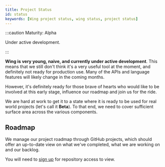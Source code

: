 ```yaml
---
title: Project Status
id: status
keywords: [Wing project status, wing status, project status]
---
```


:::caution Maturity: Alpha

Under active development.

:::

**Wing is very young, naive, and currently under active development**. This
means that we still don't think it's a very useful tool at the moment, and
definitely not ready for production use. Many of the APIs and language features
will likely change in the coming months.

However, it's definitely ready for those brave of hearts who would like to be
involved at this early stage, influence our roadmap and join us for the ride.

We are hard at work to get it to a state where it is ready to be used for real
world projects (let's call it **Beta**). To that end, we need to cover
sufficient surface area across the various components.

## Roadmap

We manage our project roadmap through GitHub projects, which should offer an
up-to-date view on what we've completed, what we are working on and our backlog.

You will need to [sign up](https://t.winglang.io/alpha) for repository access to view.

